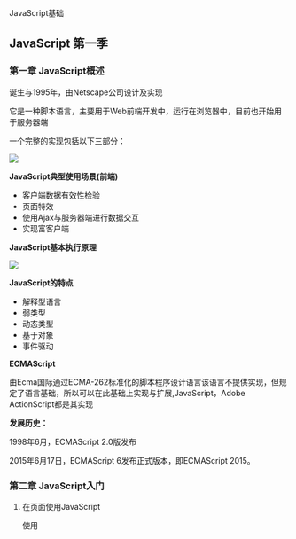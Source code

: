 JavaScript基础

## JavaScript 第一季

### 第一章 JavaScript概述

诞生与1995年，由Netscape公司设计及实现

它是一种脚本语言，主要用于Web前端开发中，运行在浏览器中，目前也开始用于服务器端

一个完整的实现包括以下三部分：

![](../../Typora/js图片/JavaScript组成部分.jpg)

**JavaScript典型使用场景(前端)**

-  客户端数据有效性检验
-  页面特效
-  使用Ajax与服务器端进行数据交互
-  实现富客户端

**JavaScript基本执行原理**

![](../../Typora/js图片/JavaScript基本执行原理.PNG)

**JavaScript的特点**

-  解释型语言
-  弱类型
-  动态类型
-  基于对象
-  事件驱动

**ECMAScript**

由Ecma国际通过ECMA-262标准化的脚本程序设计语言该语言不提供实现，但规定了语言基础，所以可以在此基础上实现与扩展,JavaScript，Adobe ActionScript都是其实现

**发展历史：**

1998年6月，ECMAScript 2.0版发布

2015年6月17日，ECMAScript 6发布正式版本，即ECMAScript 2015。

###          第二章 JavaScript入门  

1. 在页面使用JavaScript

   使用<script>标签直接将代码写在该标签内

2. 引入外部JavaScript文件(一般以js为后缀

   <script>的位置通常放<head>中为了避免呈现网页出现延迟，可以放在body内容后部

3. 变量的声明与赋值

   ```js
   定义变量
   var  count;
   
   赋值
   count = 5;
   
   var count = 10;
   var x, y, z = 10;
   ```

   “var” － 用于声明变量的关键字“count” － 变量名

   同时声明和赋值变量

   声明多个变量

4. 词法结构

   - 区分大小写

   - 注释：单行: //   多行: /*      */

   - 标识符:使用驼峰命名法，尽量有意义，不能使用关键字

   - 可选的分号：建议不省略分号

5. 浏览器中查看效果

   - 使用alert函数，将信息弹出

   - 使用console.log函数，将信息输出到浏览器的控制台

### 第三章 变量与数据类型

**变量用于保存值的一个符号**，当程序需要将值保存起来以备以后使用时，可以将值赋值给一个变量。

**变量的声明**

 使用var关键字声明变量

```JS
var name; //默认值是undefined

var num=3;
```

 省略var表示该变量是一个全局变量，不推荐

 可同时声明多个变量，变量之间使用逗号隔开

**变量的命名规则**

-  字母，下划线，美元符号，数字组成
- 不能是数字开头
- 不能是关键字

 **数据类型的概念**

-  它决定了在内存中开辟一个多大的空间给这个变量来存储数据
-  JavaScript中的变量的数据类型是由变量的值决定的
-  按照惯例：采用驼峰大小写格式，即首字母小写，其他单词的首字母大写

**数据类型的分类**

| 5种基本(简单)数据类型 | **1种引用 (复杂)数据类型** |
| --------------------- | -------------------------- |
| 字符串：String        | 对象：Object               |
| 数值:Number           |                            |
| 布尔：Boolean         |                            |
| 空：null              |                            |
| 未定义：Undefined     |                            |

**typeof操作符**

  该操作符可以判断数据的数据类型，返回一个字符串：

- undefined： 如果这个值未定义
- boolean：值是布尔值
- string：值是字符串
- number：值是数字
- object：值是对象或null
- function：值是函数

####         3.1 数据类型之数值

**Number**

1. 所有的数值都以IEEE-764 64位存储

2. 可以使用字面量赋值

3. 支持三种进制，但进行数学运算时都转换为10进制

   - 十进制：最基本的数值

   - 八进制：严格模式下无效，以0开头，后面跟0-7之间的数，超出范围则忽略前面的0，而当成10进制

   - 十六进制：以0x开头，后面跟0-9，A-F(大小写都行)之间的数

**浮点数值**

-  数字中必须包含一个小数点，且之后必须有至少一位数字
-  由于其占用的内存空间是整数的两倍，所以合适的浮点数会自动转换为整数
-  对于极大或极小的数，可以使用科学计数法

**数值范围**

-  数值的范围在Number.MAX_VALUE与Number.MIN_VALUE之间
-  超出该范围，该数值会自动转换为Infinity或-Infinity

**NaN**

-  Not a Number，非数值，是一个特殊的数值，表示本来要返回数值的操作未返回数值的情况
-  使用isNaN()判断是否不是数值

 特点：

- 任何涉及NaN的操作都会返回NaN
- NaN与任何值都不相等

```js
<!DOCTYPE html>
<html>
	<head>
		<meta charset="UTF-8">
		<title></title>
		<script type="text/javascript">
//			"use strict";
			var num1=10;
			var num2=0237;
			var num3=0x123F;
			console.log(num2);
			console.log(num3);
			
			var num4=1.5;
			var num5=2.00;
			
			console.log(Number.MAX_VALUE+","+Number.MIN_VALUE);
			
			console.log(NaN==NaN);
			console.log(typeof NaN);
		</script>
	</head>
	<body>
	</body>
</html>
```

运行结果：

```js
number-1.html:11  159
number-1.html:12  4671
number-1.html:17  1.7976931348623157e+308,5e-324
number-1.html:19  false
number-1.html:20  number
```

#### 3.2 数值转换  

 有三个函数可以将非数值转换为数值：

- Number()
-  parseInt()
-  parseFloat()

**Number()**：该函数可以用于任何数据类型

转换规则：

1. 如果是Boolean值，true和false分别转换为1和0

2. 如果是数字，则简单的传入和返回

3. 如果是null，返回0

4. 如果是undefined，返回NaN

5. 如果是字符串：

   - 只包含数字，转换为十进制数，会忽略前面的0

   - 包含有效的浮点格式，转换为对应的浮点数，忽略前面的0

   - 包含有效的16进制数，则转换为对应的十进制数

   - 字符串是空的，转换为0

   - 除此之外，转换为NaN

6. 如果是对象，调用其valueOf()方法，然后依据前面的规则转换，如果返回的是NaN，则调用对象的toString()方法，则再次依据前面的规则进行转换

**parseInt()**： 更合理的转换

-  会忽略前面的空格，直到找到第一个非空格字符，接着继续往后解析字符，直到解析完或遇到一个非数字字符
-  可以传入进制作为参数

 **parseFloat()**： 用于将字符串转换为浮点数值

- 第一个小数点是有效的，后面的小数点是无效的
- 始终忽略0
- 不能指定进制作为参数
- 如果能转换为整数，则会转换为整数

 

```js
<!DOCTYPE html>
<html>

	<head>
		<meta charset="UTF-8">
		<title></title>
		<script type="text/javascript">
			console.log(Number(123));
			console.log(typeof Number("34"));
			console.log(Number(false));
			console.log(Number(null));
			console.log(Number(undefined));
			console.log(Number("034"));
			console.log(Number("03.14"));
			console.log(Number("0x34a")); //0x即16进制
			console.log(Number(""));
			console.log(Number("abc"));
			
			console.log(parseInt("123px"));
			
			console.log(parseInt("123",9));
			
			console.log(parseFloat("12.3.12.3"));
		</script>
	</head>

	<body>
	</body>
</html>
```

 运行结果：

```js
number-2.html:8  123
number-2.html:9  number
number-2.html:10  0
number-2.html:11  0
number-2.html:12  NaN
number-2.html:13  34
number-2.html:14  3.14
number-2.html:15  842
number-2.html:16  0
number-2.html:17  NaN
number-2.html:19  123
number-2.html:21  102
number-2.html:23  12.3
```

#### 3.3 数据类型之布尔  

 **布尔类型表示真或假，具有两个值：true和false**

**Boolean**

- 可以对任何类型的变量调用Boolean函数返回一个Boolean值
- 在条件结构中会自动进行转换

转换规则：                                                                

| 数据类型  | 转换为true的值 | 转换为false的值 |
| --------- | -------------- | --------------- |
| Boolean   | true           | false           |
| String    | 任何非空字符串 | 空字符串        |
| Number    | 任何非零数字   | 0和NaN          |
| Object    | 任何对象       | Null            |
| Undefined |                | undefined       |

```js
<!DOCTYPE html>
<html>
	<head>
		<meta charset="UTF-8">
		<title></title>
		<script type="text/javascript">
			var b1=true;
			var b2="false";
			console.log(typeof b1);
			console.log(typeof b2);
			
			console.log(Boolean(true));
			console.log(Boolean("  "));
			console.log(Boolean(100));
			console.log(Boolean(0));
			console.log(Boolean(NaN));
			console.log(Boolean(null));
			console.log(Boolean(undefined));
		</script>
	</head>
	<body>
	</body>
</html>
```

运行结果：

```js
boolean.html:9  boolean
boolean.html:10  string
boolean.html:12  true
boolean.html:13  true
boolean.html:14  true
boolean.html:15  false
boolean.html:16  false
boolean.html:17  false
boolean.html:18  false
```

#### 3.4 数据类型之字符串  

字符串代表0个或多个字符组成的字符序列，它的特点是不可变。

**赋值方式**

-  可以使用双引号或单引号表示
-  使用new String()

**其他数据类型转换为字符串**

1.  调用toString()方法，数值调用该方法则可以传入一个参数表示基数(进制)

2. 使用String()函数

   - 如果值有toString()，则调用之

   - 如果值是null，则返回”null”

   - 如果值是undefined，则返回” undefined”

3. 使其与””相加

**转义字符**：是一些特殊的字符字面量，用于表示非打印字符，或具有其他用途的字符

| 字面量 | 含义 | 字面量 | 含义                      |
| ------ | ---- | ------ | ------------------------- |
| \n     | 换行 | \\\    | 斜杠                      |
| \t     | 制表 | \’     | 单引号                    |
| \b     | 空格 | \”     | 双引号                    |
| \r     | 回车 | \xnn   | 16进制代码表示字符        |
| \f     | 进纸 | \unnn  | 16进制代码表示Unicode字符 |

#### 3.5 数据类型之null与undefined

**Null**

-  该类型只有唯一的值null
-  表示空对象，使用typeof会返回object
-  null==undefined返回的是true

**Undefined**

1. Undefined类型唯一的值就是undefined

2. 在使用var声明变量但未赋初始值时该变量的值就是undefined

3. 与未声明的变量之间的比较

   - 后者会产生错误

   - 使用typeof都会得到undefined

```js
<!DOCTYPE html>
<html>
	<head>
		<meta charset="UTF-8">
		<title></title>
		<script type="text/javascript">
			console.log(typeof null);
			console.log(null == undefined);
			var num=undefined;
			console.log(num);
			
			//console.log(num1);
			console.log(typeof num1);
		</script>
	</head>
	<body>
	</body>
</html>
```

运行结果：

```js
null.html:7  object
null.html:8  true
null.html:10  undefined
null.html:13  undefined
```

### 第四章 运算符

#### 4.1 运算符-1

- 运算符用于将一个或多个变量连接成一个完整的表达式进行运算
-  JavaScript中的运算符可以应用于很多不同的数据类型，它们在运算前会自动转换成合适的数据类型，然后再进行运算

运算符分类

 

1. 按照参与运算的变量数量分类：

   - 一元运算符

   - 二元运算符

   - 三元运算符

2. 按照功能分类：

   - 赋值

   - 数学

   - 比较

   - 逻辑

   - 条件

   - 逗号

   - 位运算（使用少不介绍）

**一元运算符**：只能操作一个数的运算符称为一元运算符

-  +与-
-  ++与--
-  typeof，delete，void

**+ 与 -**

1. **+**
- 放在数值前，表示正数
  
- 放在非数值前，会像Number()一样对参与运算的数进行转换
  
2. **-**
- 放在数值前，表示负数
  
- 放在非数值前，规则与+一样，只是结果是负数

**赋值运算符**

- 语法：变量=表达式或值
- 将右边的值赋值给左边

**数学运算符**

- +(加)：进行数字相加或字符串拼接
- -(减)：进行数字相减 
- *(乘)：进行数字相乘 
- /(除)：进行数字相除
- %(求余)：进行数字求余

**复合赋值运算符**

 将赋值运算符与其他运算符结合使用，以简化赋值操作

**语法**：在=前添加其他运算符

```js
示例：

  var num = 100;

  num += 200;
```

**++与--**

- 对值进行自增1或自减1
- 在操作数之后，先参与其他运算再增加或减少1
- 在操作数之前，先增加或减少1再进行运算

```js
<!DOCTYPE html>
<html>
	<head>
		<meta charset="UTF-8">
		<title></title>
		<script type="text/javascript">
			var num=10;
			var num1=+num;
			num1=-num;
			console.log(num1)
			console.log(12+23);
			console.log("12"+23);
			console.log(true+12);
			console.log("a"+true+12);
			
			console.log(12/5);
			console.log(12%5);//2
			console.log(-12%5);//-2
			console.log(12%-5);//2
			console.log(-12%-5);//-2
			
			console.log("12"-"10");
			console.log("12"/"10");
			console.log("abc"/"de");
			
			var num2=10;
			num2+=20;
			console.log(num2);
			
			var num3=10;
			num3++;
			console.log(num3);
			num3--;
			console.log(num3);
			++num3;
			console.log(num3);
			--num3;
			console.log(num3);
			
			console.log(num3++);//10
			console.log(num3);//11
			console.log(num3--);//11
			console.log(num3);//10
		</script>
	</head>
	<body>
	</body>
</html>
```

运行结果：

```js
operator-1.html:10  -10
operator-1.html:11  35
operator-1.html:12  1223
operator-1.html:13  13
operator-1.html:14  atrue12
operator-1.html:16  2.4
operator-1.html:17  2
operator-1.html:18  -2
operator-1.html:19  2
operator-1.html:20  -2
operator-1.html:22  2
operator-1.html:23  1.2
operator-1.html:24  NaN
operator-1.html:28  30
operator-1.html:32  11
operator-1.html:34  10
operator-1.html:36  11
operator-1.html:38  10
operator-1.html:40  10
operator-1.html:41  11
operator-1.html:42  11
operator-1.html:43  10
```

#### 4.2 运算符-2  

**比较运算符**

 比较运算符的结果是布尔类型

- \>：大于

- <：小于
- =：大于或等于
- <=：小于或等于
- ==：等于，只要值相等或转换之后的值相等，结果就是true
- !=：不等于
- ===：全等于，需要数据类型一致且值相等，结果才是true
- !==：不全等于

 **逻辑运算符**

1. &&(与)

   - 只要&&前面是false，结果都是&&前面的值

   - 只要&&前面是true，结果都是&&后面的值

2. ||(或)

   - 只要“||”前面为false，结果都返回“||”后面的值。

   - 只要“||”前面为true，结果都返回“||”前面的值。

3. !(非)

   - 一元运算符，结果是参与运算的值取反

**注意：&&和||有短路的特点**

```js
<!DOCTYPE html>
<html>

	<head>
		<meta charset="UTF-8">
		<title></title>
		<script type="text/javascript">
			console.log(4 > 3);
			console.log(400 > "abc"); //当数字和字符串比较时，字符串即变成NAN
			console.log(true == 1);
			console.log(true === true);
			console.log(null == undefined);
			console.log(null === undefined);
			console.log(null == null);
			console.log(undefined === undefined);
			console.log(NaN === NaN);
			console.log(true && true);
			console.log(true && false);
			console.log(false && false);
			console.log(false && true);
			
			console.log(true&&"abc");
			console.log(undefined&&"abc");
			
			console.log(false||"abc");
			console.log(undefined||"abc");
			console.log("abc"||"");
			
			console.log(!"abc");
			
			var num=10;
			console.log(num>10&&num++<15);
			console.log(num);//10
			console.log(num<20 || num-->10);
			console.log(num);
		</script>
	</head>

	<body>
	</body>

</html>
```

运行结果：

```js
operator-2.html:8  true
operator-2.html:9  false
operator-2.html:10  true
operator-2.html:11  true
operator-2.html:12  true
operator-2.html:13  false
operator-2.html:14  true
operator-2.html:15  true
operator-2.html:16  false
operator-2.html:17  true
operator-2.html:18  false
operator-2.html:19  false
operator-2.html:20  false
operator-2.html:22  abc
operator-2.html:23  undefined
operator-2.html:25  abc
operator-2.html:26  abc
operator-2.html:27  abc
operator-2.html:29  false
operator-2.html:32  false
operator-2.html:33  10
operator-2.html:34  true
operator-2.html:35  10
```

#### 4.3 运算符-3

**条件(三元)运算符**

语法：

- 表达式1?表达式2 :表达式3

规则：

- 当表达式1的值为true时，结果是表达式2的值

- 当表达式1的值为false时，结果是表达式3的值

**逗号运算符**

-  允许在一条语句中执行多个操作
-  用于赋值，则返回表达式中的最后一个值

**运算符的优先级**

- JavaScript中的运算符优先级是一套规则
- 该规则在计算表达式时控制运算符执行的顺序
- 具有较高优先级的运算符先于较低优先级的运算符执行
- 具有相同优先级的运算符按从左至右的顺序求值
- 小括号可用来改变运算符优先级所决定的求值顺序

**常见运算符的优先级顺序(高到低)**

- ++， --，!
- ，/， %
- +，-
- < ，<=， >， >=
- == != === !==
- &&
- ||
- ?:
- =
- 复合赋值
- 逗号

### 第五章 条件语句

#### 5.1 条件-1

**if条件结构**

```js
//基本的if条件结构
if ( 条件) {
//语句

}

//if-else结构

if ( 条件 ) {
//语句1 }else {
//语句2
 
}

//多重if结构

if ( 条件 ) {
//语句

}
else if ( 条件
//语句

}
else {
//语句

}
```

```js
<!DOCTYPE html>
<html>

	<head>
		<meta charset="UTF-8">
		<title></title>
		<script type="text/javascript">
			var num = 11;
			if (num % 2 == 0) {
				console.log("偶数");
			} else {
				console.log("奇数");
			}
			var score = -19;
			if (score >= 90 && score <= 100) {
				console.log("优");
			} else if (score >= 80 && score < 90) {
				console.log("良");
			} else if (score >= 60 && score < 80) {
				console.log("中");
			} else if (score >= 0 && score < 60) {
				console.log("差");
			} else {
				console.log("分数不合法");
			}
		</script>
	</head>

	<body>
	</body>

</html>
```

运行结果：

```js
if.html:12  奇数
if.html:24  分数不合法
```

#### 5.2 条件-2  

**switch结构**

```js
switch (表达式) {     //计算表达式的值
 
    case  值1:
          语句;      //如果等于值1
        break;

    case 值 2:       //如果等于值2
         语句;
        break;

   default:          //如果没有找到匹配的值
        语句;
        
}

```

**switch结构的特点**

- switch语句中可使用任意数据类型
-  每个case的值可以是常量，也可以是变量，甚至表达式
-  进行比较时，进行全等比较
-  break可以省略

```js
<!DOCTYPE html>
<html>

	<head>
		<meta charset="UTF-8">
		<title></title>
		<script type="text/javascript">
			var num = 4;
			switch (num) {
				default:
					console.log("d");
				case 1:
					console.log("a");
					break;
				case 2:
					console.log("b");
					//break;
				case 3:
					console.log("c");
					//break;
				
			}
		</script>
	</head>

	<body>
	</body>

</html>
```

运行结果：

```js
switch.html:11  d
switch.html:13  a
```

### 第六章 循环     

#### 6.1 循环-1  

循环结构：循环是重复的执行相同的代码

 JavaScript中的循环实现方式

-  while
-  do-while
-  for
-  for..in

 **while循环**  

```js
while ( 循环条件 ) {  //符合条件，循环继续执行；否则，循环退出

循环操作              //循环中被重复执行的操作

}

```

**do-while循环**  

```js
do {                    //先执行一遍循环操作

循环操作
 
} while ( 循环条件 );    //符合条件，循环继续执行；否则，循环退出
```

​    **特点：先执行，再判断**

while循环和do-while循环的区别 

1. 语法不同：while先判断再执行，do-while先执行再判断。

2. 初始情况不满足循环条件时

   - while循环一次都不会执行

   - do-while循环不管任何情况都至少执行一次

```js
<!DOCTYPE html>
<html>
	<head>
		<meta charset="UTF-8">
		<title></title>
		<script type="text/javascript">
			var i=1;
			while(i<10){
				console.log(i*2);
				i++;
			}
		</script>
	</head>
	<body>
	</body>
</html>
```

运行结果：

```js
while.html:9  2
while.html:9  4
while.html:9  6
while.html:9  8
while.html:9  10
while.html:9  12
while.html:9  14
while.html:9  16
while.html:9  18
```

```js
<!DOCTYPE html>
<html>
	<head>
		<meta charset="UTF-8">
		<title></title>
		<script type="text/javascript">
			var i=1;
			do{
				console.log(i*2);
				i++;
			}while(i<10);
		</script>
	</head>
	<body>
	</body>
</html>

```

运行结果：同上。

#### 6.2 循环-2  

**for循环的语法和执行顺序**

```js
for (   var i = 0 ;	i  < 100 ;	i++ ) {

console.log(“跟老谭学JavaScript-”+i);

}
```

特殊情况：**for语句中的三个语句都是可选的** 

```js
<!DOCTYPE html>
<html>
	<head>
		<meta charset="UTF-8">
		<title></title>
		<script type="text/javascript">
			//计算1-100之间的整数之和
			var result=0;
			for(var i=1;i<=100;i++){
				result+=i;
			}
			console.log(result);
			/*for(var i=0;i<100;){
				
			}*/
		</script>
	</head>
	<body>
	</body>
</html>

```

运行结果：

```js
for.html:12  5050
```

#### 6.3 循环-3  

**break**：改变程序控制流

用于do-while、while、for中时，可跳出循环而执行循环后面的语句

```js
while(…) {
……
break;         //跳出整个循环
……
}

```

**break通常在循环中与条件语句一起使用**

**continue**：只能用在循环里

作用：跳过循环体中剩余的语句而执行下一次循环

```js
while(…) {

……

continue;      //继续下一次循环

……

}
```

 **continue通常与条件语句一起使用，加速循环**

break对比continue

1. 使用场合

   - break可用于switch结构和循环结构中

   - continue只能用于循环结构中

2. 作用（循环结构中）

   - break语句终止某个循环，程序跳转到循环块外的下一条语句。

   - continue跳出本次循环，进入下一次循环

**循环结构总结：需要多次重复执行一个或多个任务的问题考虑使用循环来解决。**

**相同点：**

- 无论哪一种循环结构，都有4个必不可少的部分：初始部分、循环条件、循环体、迭代部分。

**不同点：**

1. 语法

2. 执行顺序

   - while 循环：先判断，再执行

   - do-while循环：先执行，再判断

   - for循环：先判断，再执行

3. 适用情况

   - 循环次数确定的情况，通常选用for循环

   - 循环次数不确定的情况，通常选用while和do-while循环

```js
<!DOCTYPE html>
<html>

	<head>
		<meta charset="UTF-8">
		<title></title>
		<script type="text/javascript">
			var result = 0;
			for (var i = 1;; i++) {
				result += i;
				if (result >= 2000) {
					console.log(i);
					break;
				}
			}
		</script>
	</head>

	<body>
	</body>

</html>
```

运行结果：

```js
break.html:12  63
```

```js
<!DOCTYPE html>
<html>
	<head>
		<meta charset="UTF-8">
		<title></title>
		<script type="text/javascript">
			for(var i=1;i<=100;i++){
				if(i%3!=0){
					continue;
				}
				console.log(i);
			}
		</script>
	</head>
	<body>
	</body>
</html>

```

运行结果：

```js
continue.html:11  3
continue.html:11  6
continue.html:11  9
continue.html:11  12
continue.html:11  15
continue.html:11  18
continue.html:11  21
continue.html:11  24
continue.html:11  27
continue.html:11  30
continue.html:11  33
continue.html:11  36
continue.html:11  39
continue.html:11  42
continue.html:11  45
continue.html:11  48
continue.html:11  51
continue.html:11  54
continue.html:11  57
continue.html:11  60
continue.html:11  63
continue.html:11  66
continue.html:11  69
continue.html:11  72
continue.html:11  75
continue.html:11  78
continue.html:11  81
continue.html:11  84
continue.html:11  87
continue.html:11  90
continue.html:11  93
continue.html:11  96
continue.html:11  99
```

### 第七章 数组  

-  数组是值的有序集合
-  每一个值称为元素，每个元素在数组中都有一个位置，该位置称为索引
- 数组是对象的一种特殊形式

**数组的特点**

-  无类型：数组元素可以是任意类型
-  动态：长度可以根据需要增加或减少

**创建数组**  

```js
var a=[];

var a=[10,”hello”,true];

var a=[10,,20,];

var a=new Array();

var a=new Array(10);

var a=new Array(1,2,3,”hello”);
```

**元素的赋值与读取**

使用[ ]访问数组中的一个元素:

```js
a[0]=10;

var num=a[0];
```

**索引**

-  从0开始，是一个0-2*32-2的正整数
-  在使用时，会自动转换为对应的字符串

**length属性**

-  表示数组的长度
-  可以使用程序修改其值
-  可以根据数组中元素的数量自动增加

**数组遍历**

```js
for(var i=0;i<a.length;i++){ 

console.log(a[i]);

}

for(var i in a){

console.log(a[i]);

}
```

```js
<!DOCTYPE html>
<html>
	<head>
		<meta charset="UTF-8">
		<title></title>
		<script type="text/javascript">
			var num=[1,2,3,4,5,"one",true];
			num["0"]=10;
			console.log(num["5"]);
			num[10]=10;
			console.log(num.length);
			num.length=2;
			console.log(num[19]);
			
			var num2=[1,2,3,4,5];
			num2[10]=11;
			for (var i=0;i<num2.length;i++) {
				console.log(num2[i]);
			}
			
			for(var i in num2){
				console.log(num2[i]);
			}
		</script>
	</head>
	<body>
	</body>
</html>
```

运行结果：

```
<!DOCTYPE html>
<html>
	<head>
		<meta charset="UTF-8">
		<title></title>
		<script type="text/javascript">
			var num=[1,2,3,4,5,"one",true];
			num["0"]=10;
			console.log(num["5"]);
			num[10]=10;
			console.log(num.length);
			num.length=2;
			console.log(num[19]);
			
			var num2=[1,2,3,4,5];
			num2[10]=11;
			for (var i=0;i<num2.length;i++) {
				console.log(num2[i]);
			}
			
			for(var i in num2){
				console.log(num2[i]);
			}
		</script>
	</head>
	<body>
	</body>
</html>
```

运行结果：

```js
array.html:9  one
array.html:11  11
array.html:13  undefined
array.html:18  1
array.html:18  2
array.html:18  3
array.html:18  4
array.html:18  5
5array.html:18  undefined
array.html:18  11
array.html:22  1
array.html:22  2
array.html:22  3
array.html:22  4
array.html:22  5
array.html:22  11
```

### 第八章 函数  

函数允许将一些可以重复执行的代码组合在一起，以后可以任意重复使用

 在JavaScript中，函数是对象，有自己的属性和方法

**函数声明**

```js
function //关键字
  add(num1,num2){  //函数名 参数列表

    var r=num1+num2;
      return r;    //返回值
    
}

```

**函数的调用**

```js
var result=add(1,2);  //返回结果 实际参数
```

传入的实际参数数量可以与形式参数数量不等

```js
<!DOCTYPE html>
<html>
	<head>
		<meta charset="UTF-8">
		<title></title>
		<script type="text/javascript">
			function add(){
				console.log("跟老谭学JavaScript!");
			}
			
			function add2(num){
				console.log(num+2);
			}
			
			function add3(num1,num2){
				console.log(num2);
				if(num2==undefined){
					num2=0;
				}
				var r=num1+num2;
				return r;
			}
			
			add();
			add2(1);
			var r=add3(2,4);
			console.log(r);
			console.log(add3(1,3));
			console.log(add3(1,2,3));
			console.log(add3(1));
		</script>
	</head>
	<body>
	</body>
</html>
```

运行结果：

```js
function.html:8  跟老谭学JavaScript!
function.html:12  3
function.html:16  4
function.html:27  6
function.html:16  3
function.html:28  4
function.html:16  2
function.html:29  3
function.html:16  undefined
function.html:30  1
```



## JavaScript 第二季

### 第一章 JavaScript 对象定义

#### 1.1 对象的概念

在 JavaScript 中，对象是王。如果您理解了对象，就理解了 JavaScript。

在 JavaScript 中，几乎“所有事物”都是对象。

- 布尔是对象（如果用 *new* 关键词定义）

- 数字是对象（如果用 *new* 关键词定义）
- 字符串是对象（如果用 *new* 关键词定义）
- 日期永远都是对象
- 算术永远都是对象
- 正则表达式永远都是对象
- 数组永远都是对象
- 函数永远都是对象
- 对象永远都是对象

所有 JavaScript 值，除了原始值，都是对象。

#### 1.2 JavaScript 原始值

*原始值*指的是没有属性或方法的值。

*原始数据类型*指的是拥有原始值的数据。

JavaScript 定义了 5 种原始数据类型：

- string
- number
- boolean
- null
- undefined

原始值是一成不变的（它们是硬编码的，因此不能改变）。

假设 x = 3.14，您能够改变 x 的值。但是您无法改变 3.14 的值。

| 值        | 类型      | 注释                       |
| :-------- | :-------- | :------------------------- |
| "Hello"   | strin     | "Hello" 始终是 "Hello"     |
| 3.14      | number    | 3.14 始终是 3.14           |
| true      | boolean   | true 始终是 true           |
| false     | boolean   | false 始终是 false         |
| null      | null      | (object) null 始终是 null  |
| undefined | undefined | undefined 始终是 undefined |

#### 1.3 对象是包含变量的变量

JavaScript 变量能够包含单个的值：

```javascript
var person = "Bill Gates";
```

对象也是变量。但是对象能够包含很多值。

值按照*名称 : 值*对的形式编写（名称和值以冒号分隔）。

```js
var person = {firstName:"Bill", lastName:"Gates", age:62, eyeColor:"blue"};
```

 JavaScript 对象是*命名值*的集合。 

#### 1.4 对象属性

JavaScript 对象中的命名值，被称为*属性*。

| 属性      | 值    |
| :-------- | :---- |
| firstName | Bill  |
| lastName  | Gates |
| age       | 62    |
| eyeColor  | blue  |

以名称值对书写的对象类似于：

- PHP 中的关联数组
- Python 中的字典
- C 中的哈希表
- Java 中的哈希映射
- Ruby 和 Perl 中的散列

#### 1.5 对象方法

方法是可以在对象上执行的*动作*。

对象属性可以是原始值、其他对象以及函数。

*对象方法*是包含*函数定义*的对象属性。

| 属性      | 值                                                        |
| :-------- | :-------------------------------------------------------- |
| firstName | Bill                                                      |
| lastName  | Gates                                                     |
| age       | 62                                                        |
| eyeColor  | blue                                                      |
| fullName  | function() {return this.firstName + " " + this.lastName;} |

JavaScript 对象是被称为属性和方法的命名值的容器。

#### 1.6 创建 JavaScript 对象

通过 JavaScript，您能够定义和创建自己的对象。

有不同的方法来创建对象：

- 定义和创建单个对象，使用对象文字。
- 定义和创建单个对象，通过关键词 new。
- 定义对象构造器，然后创建构造类型的对象。

在 ECMAScript 5 中，也可以通过函数 Object.create() 来创建对象。

#### 1.7 使用对象字面量

这是创建对象最简答的方法。

使用对象文字，您可以在一条语句中定义和创建对象。

对象文字指的是花括号 {} 中的名称:值对（比如 age:62）。

下面的例子创建带有四个属性的新的 JavaScript 对象：

```
var person = {firstName:"Bill", lastName:"Gates", age:62, eyeColor:"blue"};
```

空格和折行不重要。对象定义可横跨多行：

```
var person = {
    firstName:"Bill",
    lastName:"Gates",
    age:62,
    eyeColor:"blue"
};
```

#### 1.8 使用 JavaScript 关键词 new

```javascript
var person = new Object();
person.firstName = "Bill";
person.lastName = "Gates";
person.age = 50;
person.eyeColor = "blue"; 
```

上面的两个例子结果是一样的。无需使用 new Object()。

出于简易性、可读性和执行速度的考虑，请使用第一种创建方法（对象文字方法）。

#### 1.9 JavaScript 对象是易变的

对象是易变的：它们通过引用来寻址，而非值。

如果 person 是一个对象，下面的语句不会创建 person 的副本：

```
var x = person;  // 这不会创建 person 的副本。
```

对象 x *并非* person 的副本。它*就是* person。x 和 person 是同一个对象。

对 x 的任何改变都将改变 person，因为 x 和 person 是相同的对象。

```
var person = {firstName:"Bill", lastName:"Gates", age:62, eyeColor:"blue"}
 
var x = person;
x.age = 10;           // 这将同时改变 both x.age 和 person.age
```

**注释：**JavaScript 变量不是易变的。只有 JavaScript 对象如此。

### 第二章 JavaScript 对象属性

**属性是任何 JavaScript 对象最重要的部分。**

#### 2.1 JavaScript 属性

属性指的是与 JavaScript 对象相关的值。

JavaScript 对象是无序属性的集合。

属性通常可以被修改、添加和删除，但是某些属性是只读的。

#### 2.2 访问 JavaScript 属性

访问对象属性的语法是：

```javascript
objectName.property           // person.age

objectName["property"]       // person["age"]

objectName[expression]       // x = "age"; person[x]
```

表达式必须计算为属性名。

```javascript
person.firstname + " is " + person.age + " years old.";

person["firstname"] + " is " + person["age"] + " years old.";
```

#### 2.3 JavaScript for...in 循环

JavaScript for...in 语句遍历对象的属性。

#### 2.4 语法

```javascript
for (variable in object) {
    要执行的代码
}
```

for...in 循环中的代码块会为每个属性执行一次。

循环对象的属性：

```javascript
var person = {fname:"Bill", lname:"Gates", age:62}; 

for (x in person) {
    txt += person[x];
}
```

#### 2.5 添加新属性

您可以通过简单的赋值，向已存在的对象添加新属性。

假设 person 对象已存在 - 那么您可以为其添加新属性：

```
person.nationality = "English";
```

您不能使用预留词作为属性名（或方法名）。请使用 JavaScript 命名规则。

#### 2.6 删除属性

delete 关键词从对象中删除属性：

```javascript
var person = {firstName:"Bill", lastName:"Gates", age:62, eyeColor:"blue"};
delete person.age;   // 或 delete person["age"];
```

delete 关键词会同时删除属性的值和属性本身。

删除完成后，属性在被添加回来之前是无法使用的。

delete 操作符被设计用于对象属性。它对变量或函数没有影响。

delete 操作符不应被用于预定义的 JavaScript 对象属性。这样做会使应用程序崩溃。

#### 2.7 属性值

所有属性都有名称。此外它们还有值。

值是属性的特性之一。

其他特性包括：可列举、可配置、可写。

这些特性定义了属性被访问的方式（是可读的还是可写的？）

在 JavaScript 中，所有属性都是可读的，但是只有值是可修改的（只有当属性为可写时）。

（ECMAScript 5 拥有获取和设置所有属性特性的方法）

#### 2.8 原型属性

JavaScript 对象继承了它们的原型的属性。

`delete` 关键词不会删除被继承的属性，但是如果您删除了某个原型属性，则将影响到所有从原型继承的对象。

### 第三章 JavaScript 对象方法

```javascript
var person = {
  firstName: "Bill",
  lastName : "Gates",
  id       : 648,
  fullName : function() {
    return this.firstName + " " + this.lastName;
  }
};
```

#### 3.1 JavaScript 方法

JavaScript 方法是能够在对象上执行的动作。

JavaScript *方法*是包含*函数定义*的属性。

| 属性      | 值                                                        |
| :-------- | :-------------------------------------------------------- |
| firstName | Bill                                                      |
| lastName  | Gates                                                     |
| age       | 62                                                        |
| eyeColor  | blue                                                      |
| fullName  | function() {return this.firstName + " " + this.lastName;} |

方法是存储为对象属性的函数。

#### 3.2 this 关键词

在 JavaScript 中，被称为 this 的事物，指的是拥有该 JavaScript 代码的对象。

this 的值，在函数中使用时，是“拥有”该函数的对象。

请注意 this 并非变量。它是关键词。您无法改变 this 的值。

#### 3.3 访问对象方法

```javascript
请使用如下语法创建对象方法：
methodName : function() { 代码行 }

请使用如下语法创建对象方法：
objectName.methodName()
```

您通常会把 fullName() 描述为 person 对象的方法，把 fullName 描述为属性。

fullName 属性在被通过 () 调用后会以函数形式执行。

```javascript
此例访问 person 对象的 fullName() 方法：
name = person.fullName();

如果您访问 fullName 属性时没有使用 ()，则将返回函数定义：
name = person.fullName;
```

#### 3.4 使用内建方法

此例使用 String 对象的 toUpperCase() 方法，把文本转换为大写：

```javascript
var message = "Hello world!";
var x = message.toUpperCase();
```

x 的值，在以上代码执行后将是：

```javascript
HELLO WORLD!
```

#### 3.5 添加新的方法

向对象添加方法是在构造器函数内部完成的：

```javascript
function person(firstName, lastName, age, eyeColor) {
    this.firstName = firstName;  
    this.lastName = lastName;
    this.age = age;
    this.eyeColor = eyeColor;
    this.changeName = function (name) {
        this.lastName = name;
    };
}
```

changeName() 函数 name 的值赋给了 person 的 lastName 属性。

现在您可以尝试：

```js
myMother.changeName("Jobs");
```

通过用 myMother “替代” this，JavaScript 清楚您指的是哪个 person。

### 第四章 JavaScript 对象访问器

#### 4.1 JavaScript 访问器（Getter 和 Setter）

ECMAScript 5 (2009) 引入了 Getter 和 Setter。

Getter 和 Setter 允许您定义对象访问器（被计算的属性）。

**JavaScript Getter（get 关键词）**

本例使用 lang 属性来获取 language 属性的值。

```js
// 创建对象：
var person = {
  firstName: "Bill",
  lastName : "Gates",
  language : "en",
  get lang() {
    return this.language;
  }
};

// 使用 getter 来显示来自对象的数据：
document.getElementById("demo").innerHTML = person.lang;
```

**JavaScript Setter（set 关键词）**

本例使用 lang 属性来设置 language 属性的值。

```js
var person = {
  firstName: "Bill",
  lastName : "Gates",
  language : "",
  set lang(lang) {
    this.language = lang;
  }
};

// 使用 setter 来设置对象属性：
person.lang = "en";

// 显示来自对象的数据：
document.getElementById("demo").innerHTML = person.language;
```

**JavaScript 函数还是 Getter？**

下面两个例子的区别在哪里？

```
//例子一
var person = {
  firstName: "Bill",
  lastName : "Gates",
  fullName : function() {
    return this.firstName + " " + this.lastName;
  }
};

// 使用方法来显示来自对象的数据：
document.getElementById("demo").innerHTML = person.fullName();
```

```
//例子二
var person = {
  firstName: "Bill",
  lastName : "Gates",
  get fullName() {
    return this.firstName + " " + this.lastName;
  }
};

// 使用 getter 来显示来自对象的数据：
document.getElementById("demo").innerHTML = person.fullName;
```

例子 1 以函数形式访问 fullName：person.fullName()。

例子 2 以属性形式访问 fullName：person.fullName。

第二个例子提供了更简洁的语法。

#### 4.2 数据质量

使用 getter 和 setter 时，JavaScript 可以确保更好的数据质量。

在本例中，使用 lang 属性以大写形式返回 language 属性的值：

```js
// Create an object:
var person = {
  firstName: "Bill",
  lastName : "Gates",
  language : "en",
  get lang() {
    return this.language.toUpperCase();
  }
};

// 使用 getter 来显示来自对象的数据：
document.getElementById("demo").innerHTML = person.lang;
```

在本例中，使用 lang 属性将大写值存储在 language 属性中：

```
var person = {
  firstName: "Bill",
  lastName : "Gates",
  language : "",
  set lang(lang) {
    this.language = lang.toUpperCase();
  }
};

// 使用 getter 来设置对象属性：
person.lang = "en";

// 显示来自对象的数据：
document.getElementById("demo").innerHTML = person.language;
```

**为什么使用 Getter 和 Setter？**

- 它提供了更简洁的语法
- 它允许属性和方法的语法相同
- 它可以确保更好的数据质量
- 有利于后台工作

#### 4.3 一个计数器实例

```js
var obj = {
  counter : 0,
  get reset() {
    this.counter = 0;
  },
  get increment() {
    this.counter++;
  },
  get decrement() {
    this.counter--;
  },
  set add(value) {
    this.counter += value;
  },
  set subtract(value) {
    this.counter -= value;
  }
};

// 操作计数器：
obj.reset;
obj.add = 5;
obj.subtract = 1;
obj.increment;
obj.decrement;
Object.defineProperty()
```

Object.defineProperty() 方法也可用于添加 Getter 和 Setter：

```js
// 定义对象
var obj = {counter : 0};

// 定义 setters
Object.defineProperty(obj, "reset", {
  get : function () {this.counter = 0;}
});
Object.defineProperty(obj, "increment", {
  get : function () {this.counter++;}
});
Object.defineProperty(obj, "decrement", {
  get : function () {this.counter--;}
});
Object.defineProperty(obj, "add", {
  set : function (value) {this.counter += value;}
});
Object.defineProperty(obj, "subtract", {
  set : function (value) {this.counter -= value;}
});

// 操作计数器：
obj.reset;
obj.add = 5;
obj.subtract = 1;
obj.increment;
obj.decrement;
```

### 第五章 数组与数据类型

#### 5.1 数组进阶

- 数组是一个特殊的对象
- 其索引是对象的属性，是字符串，其元素是对象属性的值
- 使用从0开始的数字索引，在使用时会将数字转换为字符串

使用属性赋值与取值

```js
var cities=[];
cities.bj="北京";
cities["cd"]="成都";
```

设置属性值为数组，形成对维数组

```
cities.北京=["海淀","朝阳"];
cities["成都"]=["青羊","武侯"];
```

```js
<!DOCTYPE html>
<html>
	<head>
		<meta charset="UTF-8">
		<title></title>
		<script type="text/javascript">
			var nums=[10,20,30];
			for(var p in nums){
				console.log(typeof p);
				console.log(p+":"+nums[p]);
			}
			console.log(nums[1]);
			console.log(nums["1"]);
			//console.log(nums."1");
			
			var cities=[];
			//cities.bj="北京";
			//cities["cd"]="成都";
			
			//console.log(cities["bj"]);
			//console.log(cities.cd);
			cities.北京=["海淀","朝阳"];
			cities["成都"]=["青羊","武侯"];
			
			for(var p in cities){
				for(var area in cities[p]){
					console.log(cities[p][area]);
				}
			}
		</script>
	</head>
	<body>
	</body>
</html>
```

运行结果：

```js
array.html:9  string
array.html:10  0:10
array.html:9  string
array.html:10  1:20
array.html:9  string
array.html:10  2:30
array.html:12  20
array.html:13  20
array.html:27  海淀
array.html:27  朝阳
array.html:27  青羊
array.html:27  武侯
```

####  5.2 深入理解数据类型  

**区别**

1. 存储：
   -  基本数据类型存储的是数据
   -  引用数据类型存储的是内存中的某个位置的引用（地址）

2. 属性和方法：
   -  基本数据类型没有属性和方法
   -  引用数据类型可以拥有属性和方法

3. 变量的复制：
   -  基本数据类型直接复制值
   -  引用数据类型复制的是引用

**函数的传参方式**

-  基本数据类型按值传递
-  引用数据类型按址传递

**包装类型与自动类型转换**

 在使用基本数据类型调用属性或方法时，会自动将基本数据类型转换为对应的引用类型，该引用类型称为包装类型

```js
<!DOCTYPE html>
<html>
	<head>
		<meta charset="UTF-8">
		<title></title>
		<script type="text/javascript">
			var num1=10;
			var num2=num1;
			num1++;
			console.log(num2);
			
			var user={
				age:20
			}
			var user2=user;
			user.age=30;
			console.log(user2.age);
			
			function test1(num){
				num++;
			}
			var a=10;
			test1(a);
			console.log(a);
			
			function test2(u){
				u.age++;
			}
			test2(user);
			console.log(user.age);
			
			var name="laotan";
			console.log("老谭".length); //String
		</script>
	</head>
	<body>
	</body>
</html>
```

运行结果：

```js
datatype.html:10  10
datatype.html:17  30
datatype.html:24  10
datatype.html:30  31
datatype.html:33  2
```

### 第六章 函数  

#### 6.1 函数表达式

声明一个函数并将其赋值给一个变量

```js
var f1 = function(){
}

var f2 = function(num1,num2){
	return num1+num2;
}

var f3 = function sum(num1,num2){
	return num1+num2;
}
```

**函数表达式与函数声明的区别**  

函数声明的重要特征是函数声明提升(hosting),即在函数执行之前会先读取函数声明

```js
<!DOCTYPE html>
<html>
	<head>
		<meta charset="UTF-8">
		<title></title>
		<script type="text/javascript">
		
			console.log(f1(2,4));
			function f1(num1,num2){
				console.log("f1");
				return num1+num2;
			}
			
			var f2=function(){
				console.log("f2");
			}
			f2();
			
			var num=11;
			if(num%2==0){
				var test1=function(){
					console.log("偶数");
				}
			}else{
				var test1=function(){
					console.log("奇数");
				}
			}
			test1();
		</script>
	</head>
	<body>
	</body>
</html>

```

运行结果：

```js
function.html:10  f1
function.html:8  6
function.html:15  f2
function.html:26  奇数
```

#### 6.2 函数参数 

**arguments** ： 在函数体中，属性arguments会自动声明，表示函数的实际参数，它是一个类数组对象

 它具有以下属性：

-  length：只读，表示实参的个数
-  callee：标准属性，指代当前正在执行的函数

**arguments的使用**

- 可以判断arguments的长度决定函数的执行逻辑
-  实现递归

```
<!DOCTYPE html>
<html>
	<head>
		<meta charset="UTF-8">
		<title></title>
		<script type="text/javascript">
			//"use strict"
			function add(num1,num2){
				if(arguments.length==1){
					console.log("一个参数");
				}else{
					console.log("不是一个参数");
				}
				//console.log(arguments.length);
				//console.log(arguments.callee);
			}
			add(1);
			
			function f(num){
				if(num==1){
					return 1;
				}else{
					return num*arguments.callee(num-1);
				}
			}
			console.log(f(4));
			var f1=f;
			f=null;
			console.log(f1(4));
		</script>
	</head>
	<body>
	</body>
</html>
```

运行结果：

```js
arguments.html:10  一个参数
arguments.html:26  24
arguments.html:29  24
```

#### 6.3 函数使用方式-1

**函数作为数据使用**

1.  与一般数据的不同在于：

   - 函数包含代码

   -  函数可以执行

2. 函数可以：
   - 赋值给变量
   -  作为函数的参数(callback)
   -  作为函数的返回值

```js
<!DOCTYPE html>
<html>
	<head>
		<meta charset="UTF-8">
		<title></title>
		<script type="text/javascript">
			function f1(){
				console.log("函数");
			}
			f1();
			var f2=function(){
				console.log("函数2");
			}
			f2();
			
			var f3=f1;
			console.log(f3);
			f3();
			
			function f4(f,num1,num2){
				f(num1,num2);
			}
			function add(num1,num2){
				console.log(num1+num2);
			}
			f4(add,2,3);
			
			function f5(){
				function f6(){
					console.log("函数6");
				}
				return f6;
			}
			f5()();
		</script>
	</head>
	<body>
	</body>
</html>
```

运行结果：

```js
usefunction-1.html:8  函数
usefunction-1.html:12  函数2
usefunction-1.html:17  ƒ f1(){
				 console.log("函数");
			 }
usefunction-1.html:8  函数
usefunction-1.html:24  5
usefunction-1.html:30  函数6
```

#### 6.4 函数使用方式-2

**匿名函数**：没有名称的函数

用法：

- 匿名回调函数：将匿名函数作为其他函数的参数
- 立即执行函数表达式：定义匿名函数并立即执行

**匿名回调函数**

- 无需为函数命名，导致更少的全局变量 
- 将一个函数的功能委托给另一个函数
- 有助于性能提升

**立即执行函数表达式**

 IIFE：Immediately Invoked Function Expression，它无需使用全局变量就可以完成功能

 适合执行单次功能或初始化工作

 缺点：不能重复执行该函数

```js
<!DOCTYPE html>
<html>
	<head>
		<meta charset="UTF-8">
		<title></title>
		<script type="text/javascript">
			function test1(f1,f2){
				return f1()+f2();
			}
			
			function f1(){
				return 1;
			}
			
			function f2(){
				return 2;
			}
			
			console.log(test1(function(){    //匿名回调函数
				return 1;
			},function(){
				return 2;
			}));
			
			(function(num){                  //立即执行函数表达式
				//var num=10;
				console.log("iife"+num);
			})(20);
			
		</script>
	</head>
	<body>
	</body>
</html>
```

运行结果：

```js
usefunction-2.html:19  3
usefunction-2.html:27  iife20
```

#### 6.5 构造函数

构造函数：使用new关键字调用的函数，其一般首字母大写

**作用：**

- 可以创建对象
- 为对象定义属性，且可以对属性初始化
- 可以定义基本类型及引用类型的普通属性
- 可以使用Object.defineProperty()等函数定义属性

**有返回值的构造函数**：构造函数里没有显式调用return时，默认返回this，也就是新创建的实例对象

 当构造函数里调用return时，分两种情况：

-  return的是基本数据类型，则忽略return值，返回this
-  return的是Object，则返回该值

**注意点**

- 若构造方法无参数，可直接在new后使用函数名
- 不使用new调用构造函数，则作为普通函数调用
- 严格模式下，不允许将函数体中有this的函数作为普通函数调用

```js
<!DOCTYPE html>
<html>
	<head>
		<meta charset="UTF-8">
		<title></title>
		<script type="text/javascript">
			//"use strict"
			function User(name,age){
				this.name=name;
				this.age=age;
				return {
					name:"Tom"
				};
			}
			
			var u1=new User("zhangsan",20);
			var u2=new User("lisi",23);
			
			console.log(u1.name+","+u1.age);
			
			function Person(){
				this.name="Jack";
			}
			Person();
			var p1=new Person;
			console.log(p1.name);
		</script>
	</head>
	<body>
	</body>
</html>
```

运行结果：

```js
constructor.html:19  Tom,undefined
constructor.html:26  Jack
```

#### 6.6 函数的属性与方法 

**函数的属性**

| 属性      | 说明                             |
| --------- | -------------------------------- |
| length    | 函数的形参数量                   |
| arguments | 函数的实参数组，不推荐使用       |
| caller    | 调用该函数的函数引用，不推荐使用 |
| prototype | 原型，给构造函数使用的对象       |

**函数的方法**

| 方法名 | 说明                                                       |
| ------ | ---------------------------------------------------------- |
| apply  | 将函数作为指定对象的方法来调用，传递给它的是指定的参数数组 |
| call   | 将函数作为指定对象的方法来调用，传递给它的是指定的参数     |
| bind   | 返回一个新函数                                             |

```js
<!DOCTYPE html>
<html>
	<head>
		<meta charset="UTF-8">
		<title></title>
		<script type="text/javascript">
			function f1(num1,num2){
				console.log(num1+num2);
			}
			console.log(f1.length);
			
			f1.apply(null,[1,2]);
			f1.call(null,1,2);
			
			var user={
				num1:10,
				num2:20
			}
			function f2(num3){
				console.log(this.num1+this.num2+num3);
			}
			f2.apply(user,[30]);
			f2.call(user,30);
			
			function f3(num1,num2){
				console.log(num1+num2);
			}
			
			var f4=f3.bind(null,1);
			f4(2);
		</script>
	</head>
	<body>
	</body>
</html>
```

运行结果：

```js
function-2.html:10  2
function-2.html:8  3
function-2.html:8  3
function-2.html:20  60
function-2.html:20  60
function-2.html:26  3
```

####  6.7 作用域

**作用域**：

- Scope：限制变量与函数可访问的范围及生命周期的一套规则
- 通常认为在JavaScript中没有块作用域，只有函数作用域
- JavaScript使用词法作用域模型       

 **全局作用域**：

-  在代码中任何地方都能访问到的变量或函数拥有全局作用域
-  最外层函数和在最外层函数外面定义的变量拥有全局作用域
- 未定义直接赋值的变量自动声明为拥有全局作用域
-  在浏览器中所有window对象的属性拥有全局作用域

**函数作用域**：在函数中声明的变量或函数只能在该函数或嵌套的函数中使用

**词法作用域**：也称为静态作用域，它是在编写代码时将变量和函数写在哪里来决定的，即创建它们时决定作用域，而不是执行时。

 **声明提升**：

-  无论作用域中的函数和变量声明出现在什么地方，都将在代码本身被执行前首先进行处理，这个过程被称为提升
-  函数的提升优先于变量的提升

```js
<!DOCTYPE html>
<html>
	<head>
		<meta charset="UTF-8">
		<title></title>
		<script type="text/javascript">
			for(var i=0;i<10;i++){
				console.log(i);
			}
			console.log(i);
			if(2>1){
				var num=10;
			}
			console.log(num);
			
			function f1(){
				var num1=10;
				num3=30;
				console.log(num1);
			}
			f1();
			console.log(num3);
			
			var num2=10;
			function f3(){
				var num2=20;
				console.log(num2);
			}
			f3();
		</script>
	</head>
	<body>
	</body>
</html>
```

运行结果：

```js
scope.html:8  0
scope.html:8  1
scope.html:8  2
scope.html:8  3
scope.html:8  4
scope.html:8  5
scope.html:8  6
scope.html:8  7
scope.html:8  8
scope.html:8  9
scope.html:10  10
scope.html:14  10
scope.html:19  10
scope.html:22  30
scope.html:27  20
```

#### 6.8 闭包

**闭包**：

-  闭包(Closure)是指有权访问另一个函数作用域中变量的函数
- 当函数可以记住并访问所在的词法作用域时，就产生了闭包，即使函数是在当前词法作用域之外执行
- 只要使用了回调函数，实际上就是在使用闭包

 **注意点**：

- 过度使用闭包会大量占用内存，导致性能下降
- 闭包只能取得包含函数中任何变量的最后一个值

```js
//eg1
<!DOCTYPE html>
<html>
	<head>
		<meta charset="UTF-8">
		<title></title>
		<script type="text/javascript">
			function f1(){
				var num=10;
				function f2(){
					console.log(num);
				}
				//f2();
				return f2;
			}
			f1()();
			//console.log(num);
		</script>
	</head>
	<body>
	</body>
</html>
```

运行结果：

```js
closuer-1.html:10  10
```



```js
//eg2
<!DOCTYPE html>
<html>
	<head>
		<meta charset="UTF-8">
		<title></title>
		<script type="text/javascript">
			function f1(){
				var num=10;
				function f2(){
					num++;
					console.log(num);
				}
				//f2();
				return f2;
			}
			var f3=f1();
			f3();
			f3();
			f3();
		</script>
	</head>
	<body>
	</body>
</html>
```

运行结果：

```js
closure-2.html:11 11
closure-2.html:11 12
closure-2.html:11 13
```

 

```js
//eg3 
<!DOCTYPE html>
<html>
	<head>
		<meta charset="UTF-8">
		<title></title>
		<script type="text/javascript">
			function f1(num1){
				function f2(num1){
					console.log(num1+num1);
				}
				return f2;
			}
			var f3=f1(10);
			f3(15);
		</script>
	</head>
	<body>
	</body>
</html>
```

运行结果：

```js
closuer-3.html:9  30
```

​             

```js
//eg4
<!DOCTYPE html>
<html>
	<head>
		<meta charset="UTF-8">
		<title></title>
		<script type="text/javascript">
			function test(){
				var funs=[];
				for(var i=0;i<5;i++){
					funs[i]=(function(num){
						return function(){
							return num;
						}
					})(i);
				}
				return funs;
			}

			for(var i=0;i<5;i++){
				console.log(test()[i]());
			}
		</script>
	</head>
	<body>
		
	</body>
</html>
```

​     运行结果：

```js
closuer-4.html:20  0
closuer-4.html:20  1
closuer-4.html:20  2
closuer-4.html:20  3
closuer-4.html:20  4
```

### 第七章 this

#### 7.1 this-1

**执行环境**：即execution context，每当函数被调用的时候，就会产生一个新的执行环境。

每个执行环境都有一个与之关联的**变量对象**，环境中定义的所有变量和函数都保存在该对象中分为：

-  全局环境：是最外层的一个执行环境
-  局部环境：每个函数都有一个自己的执行环境

![](../../../Desktop/Typora/js图片/执行环境.PNG)       **执行环境的构建过程**：

- 创建 arguments变量

- 创建作用域链
- 初始化变量
- 最后为 this变量赋值

**this关键字**：

-  this 总是指向一个对象，而具体指向哪个对象是在运行时基于函数的执行环境动态绑定的，而非函数被声明时的环境
-  this是执行环境关联的变量对象的一个属性
-  this自动定义在所有函数的作用域中

**其不指向函数自身，不指向函数的作用域**

**this的好处**：this 提供了一种更优雅的方式来隐式“传递”一个对象引用，因此可以将API 设计得更加简洁并且易于复用

```js
<!DOCTYPE html>
<html>
	<head>
		<meta charset="UTF-8">
		<title></title>
		<script type="text/javascript">
			function f1(num){
				console.log(num);
				f1.count++;
			}
			f1.count=0;
			
			f1(1);
			f1(2);
			f1(3);
			
			console.log(f1.count);
		</script>
	</head>
	<body>
	</body>
</html>
```

运行结果：

```js
this-1.html:8  1
this-1.html:8  2
this-1.html:8  3
this-1.html:17  3
```

```js
<!DOCTYPE html>
<html>
	<head>
		<meta charset="UTF-8">
		<title></title>
		<script type="text/javascript">
			function f1(){
				var num=10;
				this.f2();
			}
			
			function f2(){
				console.log(this.num);
			}
			
			f1();
		</script>
	</head>
	<body>
	</body>
</html>
```

运行结果：

```js
this-2.html:13  undefined
```

#### 7.2 this-2

**this的指向(绑定)**

实际应用中，this 的指向大致可以分为以下几种：

- 默认绑定：作为普通函数调用，this指向全局对象(严格模式除外)
- 隐式绑定：作为对象的方法调用，this指向该对象
- new绑定：构造函数调用，this指向使用new创建出来的对象
- 显式绑定：使用函数的call，apply，bind(硬绑定)方法时this指向第一个参数

**总结：谁调用this就指定的谁**

```js
//默认绑定
<!DOCTYPE html>
<html>
	<head>
		<meta charset="UTF-8">
		<title></title>
		<script type="text/javascript">
			var num=10;
			function f1(){
				//"use strict"
				console.log(this.num);
				console.log(this);
			}
			f1();
		</script>
	</head>
	<body>
	</body>
</html>
```

运行结果：

```js
this-3.html:10   10
this-3.html:11   Window {postMessage: ƒ, blur: ƒ, focus: ƒ, close: ƒ, frames: Window, …}
```

```js
//隐式绑定
<!DOCTYPE html>
<html>
	<head>
		<meta charset="UTF-8">
		<title></title>
		<script type="text/javascript">
			function getInfo(){
				return this.name;
			}
			var user={
				name:"老谭",
				getInfo:getInfo
			}
			console.log(user.getInfo());
			
			var user2={
				name:"laotan",
				user:user,
				getInfo:getInfo
			}
			console.log(user2.getInfo());
		</script>
	</head>
	<body>
	</body>
</html>
```

运行结果：

```js
this-4.html:14  老谭
this-4.html:21  laotan
```

```js
//new绑定
<!DOCTYPE html>
<html>
	<head>
		<meta charset="UTF-8">
		<title></title>
		<script type="text/javascript">
			function User(){
				this.name="老谭";
			}
			var user1=new User();
			console.log(user1.name);
		</script>
	</head>
	<body>
	</body>
</html>
```

运行结果：

```js
this-5.html:11  老谭
```

```js
//显示绑定
<!DOCTYPE html>
<html>
	<head>
		<meta charset="UTF-8">
		<title></title>
		<script type="text/javascript">
			var user1={
				name:"老谭"
			}
			var user2={
				name:"laotan"
			}
			function getInfo(){
				return this.name;
			}
			console.log(getInfo.call(user1));
			console.log(getInfo.call(user2));
			console.log(getInfo.apply(user2));
			
			var getInfo2=getInfo.bind(user2);
			console.log(getInfo2());
		</script>
	</head>
	<body>
	</body>
</html>
```

运行结果：

```js
this-6.html:16  老谭
this-6.html:17  laotan
this-6.html:18  laotan
this-6.html:21  laotan
```

#### 7.3 this-3

**优先级**

- 函数是否在new 中调用（new 绑定）？如果是的话 this 绑定的是新创建的对象
- 函数是否通过call、apply（显式绑定）或者硬绑定调用？如果是的话，this 绑定的是指定的对象
- 函数是否在某个上下文对象中调用（隐式绑定）？如果是的话，this 绑定的是那个上下文对象
- 如果都不是的话，使用默认绑定。如果在严格模式下，就绑定到undefined，否则绑定到全局对象

**总结：谁调用this就指定的谁**

```js
<!DOCTYPE html>
<html>
	<head>
		<meta charset="UTF-8">
		<title></title>
		<script type="text/javascript">
			function f1(){
				console.log(this.num);
			}
			var obj1={
				num:1,
				f:f1
			}
			var obj2={
				num:2,
				f:f1
			}
			obj1.f();
			obj2.f();
			
			obj1.f.call(obj2);
			obj2.f.call(obj1);
		</script>
	</head>
	<body>
	</body>
</html>
```

运行结果：

```js
this-7.html:8 1
this-7.html:8 2
this-7.html:8 2
this-7.html:8 1
```

```js
<!DOCTYPE html>
<html>
	<head>
		<meta charset="UTF-8">
		<title></title>
		<script type="text/javascript">
			function f1(num){
				this.num=num;
			}
			var obj1={
				f:f1
			}
			
			var obj2=new obj1.f(1);
			console.log(obj1.num);
			console.log(obj2.num);
		</script>
	</head>
	<body>
	</body>
</html>
```

运行结果：

```js
this-8.html:15  undefined
this-8.html:16  1
```

```js
<!DOCTYPE html>
<html>
	<head>
		<meta charset="UTF-8">
		<title></title>
		<script type="text/javascript">
			function f1(num){
				this.num=num;
			}
			var obj1={};
			var f2=f1.bind(obj1);
			f2(1);
			console.log(obj1.num);//1
			var obj2=new f2(2);
			console.log(obj1.num);//1
			console.log(obj2.num);//2
			
		</script>
	</head>
	<body>
	</body>
</html>
```

运行结果：

```js
this-9.html:13  1
this-9.html:15  1
this-9.html:16  2
```

```js
<!DOCTYPE html>
<html>
	<head>
		<meta charset="UTF-8">
		<title></title>
		<script type="text/javascript">
			function f1(){
				console.log(this.num);
			}
			var obj1={
				num:1,
				f:f1
			}
			obj1.f();
			var f2=obj1.f;
			var num=2;
			f2();
		</script>
	</head>
	<body>
	</body>
</html>
```

运行结果：

```js
this-10.html:8  1
this-10.html:8  2
```

#### 7.4 this-4

**隐式丢失**：当把某个函数赋值给某个变量，调用时this可能会有丢失的情况

**被忽略的this**： 如果将null或undefined传入call，apply或bind，则其中的this会被忽略

**间接引用**：它最容易在赋值时发生，它会应用默认绑定规则

**闭包中的this**：在闭包中的this一般应用默认绑定规则，在浏览器环境中即绑定window对象

**总结：谁调用this就指定的谁**

```js
<!DOCTYPE html>
<html>
	<head>
		<meta charset="UTF-8">
		<title></title>
		<script type="text/javascript">
			function f1(){
				console.log(this.num);
			}
			function f2(f){
				f();
			}
			var obj1={
				num:1,
				f:f1
			}
			obj1.f();
			f2(obj1.f);
		</script>
	</head>
	<body>
	</body>
</html>
```

运行结果：

```js
this-11.html:8  1
this-11.html:8  undefined
```

```js
<!DOCTYPE html>
<html>
	<head>
		<meta charset="UTF-8">
		<title></title>
		<script type="text/javascript">
			function f1(){
				console.log(this.num);
			}
			var num=1;
		
			f1.call(null);
		</script>
	</head>
	<body>
	</body>
</html>
```

运行结果：

```
this-12.html:8 1
```

```js
<!DOCTYPE html>
<html>
	<head>
		<meta charset="UTF-8">
		<title></title>
		<script type="text/javascript">
			function f1(){
				console.log(this.num);
			}
			var obj1={
				num:1,
				f:f1
			}
			var obj2={
				num:2
			}
			obj1.f();
			//(obj2.f=obj1.f)();
			obj2.f=obj1.f;
			obj2.f();
		</script>
	</head>
	<body>
	</body>
</html>
```

运行结果：

```js
this-13.html:8  1
this-13.html:8  2
```

```js
<!DOCTYPE html>
<html>
	<head>
		<meta charset="UTF-8">
		<title></title>
		<script type="text/javascript">
			var obj1={
				num:1
			}
			function f1(){
				var t=this;
				function f2(){
					return t.num;
				}
				return f2;
			}
			console.log(f1()());
			var f3=f1.call(obj1);
			console.log(f3());
		</script>
	</head>
	<body>
	</body>
</html>
```

运行结果：

```js
this-14.html:17 undefined
this-14.html:19 1
```

### 第八章 原型与继承

#### 8.1 原型-1

**原型**

- 每一个函数都有一个属性：prototype
- 该属性指向函数的原型对象，该对象包含所有实例共享的属性和方法，其中默认只有一个constructor属性，指向函数本身

![](..\..\..\Desktop\Typora\js图片\原型，构造函数与对象之间的关系.jpg)

```js
<!DOCTYPE html>
<html>
	<head>
		<meta charset="UTF-8">
		<title></title>
		<script type="text/javascript">
			function Person(){
				
			}
			console.log(Person.prototype);
			console.log(Person.prototype.constructor);
			
			var person1=new Person();
			var person2=new Person();
			
			console.log(person1.__proto__===Person.prototype);
			
			Person.prototype.name="老谭";
			var person3=new Person();
			console.log(person3.name);
			console.log(person1.name);
		</script>
	</head>
	<body>
	</body>
</html>
```

运行结果：

```js
prototype-1.html:10  {constructor: ƒ}
prototype-1.html:11  ƒ Person(){
				
			 }
prototype-1.html:16  true
prototype-1.html:20  老谭
prototype-1.html:21  老谭
```

#### 8.2 原型-2

**向原型增加属性或方法**

- 可以往函数原型上增加属性或方法的方式为创建的对象增加新属性或新方法
- 原型属性上增加单个属性或方法(之前创建的对象也起作用)
- 将一个对象赋值给原型属性

自有属性 vs 原型属性

-  无论是自有属性还是原型属性，使用上并无区别
- 在访问对象的属性时，首先会找对象自有属性，如果没有找到则找创建该对象的构造函数的原型对象(即对象的\__proto__指向的对象)
- 当自有属性与原型属性具有相同名称时，优先使用自有属性
- 可以使用对象的hasOwnProperty函数判断属性是否是自有属性

```js
<!DOCTYPE html>
<html>
	<head>
		<meta charset="UTF-8">
		<title></title>
		<script type="text/javascript">
			function Person(){
				
			}
			
			
			/*Person.prototype.name="老谭";
			Person.prototype.getName=function(){
				return this.name;
			}*/
			Person.prototype={
				name:"laotan",
				getName:function(){
					return this.name;
				}
			}
			
			var person1=new Person();
			console.log(person1.name);
			console.log(person1.getName());
		</script>
	</head>
	<body>
	</body>
</html>

```

运行结果：

```js
prototype-2.html:24  laotan
prototype-2.html:25  laotan
```

```js
<!DOCTYPE html>
<html>
	<head>
		<meta charset="UTF-8">
		<title></title>
		<script type="text/javascript">
			function Person(){
				//this.name="laotan";
			}
			
			Person.prototype.name="老谭";
			Person.prototype.address="成都";
			
			var person1=new Person();
			console.log(person1.name+","+person1.address);
			console.log(person1.hasOwnProperty("name"));
		</script>
	</head>
	<body>
	</body>
</html>

```

运行结果：

```js
prototype-3.html:15  老谭,成都
prototype-3.html:16  false
```

#### 8.3 继承-1

**继承的概念**：继承是指一个对象直接使用另一对象的属性和方法

其好处：

- 减少重复代码
- 方便维护和扩展

**使用原型链实现继承**

这种方式是JavaScript实现继承的默认(内置)方法，其基本思想是利用原型让一个引用类型继承另一个引用类型的属性和方法

![](..\..\..\Desktop\Typora\js图片\原型链继承.jpg)

**两点说明**

1. 所有引用类型都继承自Object，即所有函数的原型默认都是Object实例
2. 实例是任意原型链中出现的构造函数的类型

```js
<!DOCTYPE html>
<html>
	<head>
		<meta charset="UTF-8">
		<title></title>
		<script type="text/javascript">
			function Parent(){
				this.name="Parent";
				this.getName=function(){
					return this.name;
				}
			}
			
			function Son(){
				
			}
			
			function GrandSon(){
				
			}
			
			Son.prototype=new Parent();
			GrandSon.prototype=new Son();
			
			var son1=new Son();
			console.log(son1.name);
			console.log(son1.getName());
			
			var grandSon1=new GrandSon();
			console.log(grandSon1.name);
			
			console.log(grandSon1 instanceof GrandSon);
			console.log(grandSon1 instanceof Son);
			console.log(grandSon1 instanceof Parent);
			console.log(grandSon1 instanceof Object);
			
		</script>
	</head>
	<body>
	</body>
</html>

```

运行结果：

```js
inherit-1.html:26 Parent
inherit-1.html:27 Parent
inherit-1.html:30 Parent
inherit-1.html:32 true
inherit-1.html:33 true
inherit-1.html:34 true
inherit-1.html:35 true
```

#### 8.4 继承-2

**方法重写**

- 在子类型的原型中可以重新定义超类型中存在的方法，称为方法重写
- 方法重写要放在替换原型语句之后

**使用原型链存在的问题**

- 使用字面量创建原型会导致继承时的原型链切断
- 创建子类实例时，不能向超类型的构造函数中传递参数
- 父类型的属性会在每个子类型实例中共享

```
<!DOCTYPE html>
<html>
	<head>
		<meta charset="UTF-8">
		<title></title>
		<script type="text/javascript">
			function Parent(name){
				this.name=name;
				this.getName=function(){
					return this.name;
				}
				this.address=["成都","内江"];
			}
			
			function Son(){
				/*this.getName=function(){
					return "Sons";
				}*/
			}
			/*Son.prototype.getName=function(){
					return "Sons";
			}*/
			Son.prototype=new Parent("Parent");
			/*Son.prototype={
				getName:function(){
					return "Sons";
				}
			}*/
			
			
			var son1=new Son();
			console.log(son1.getName());
			console.log(son1 instanceof Parent);
			
			console.log(son1.address);
			son1.address[2]="德阳";
			console.log(son1.address);
			var son2=new Son();
			console.log(son2.address);
		</script>
	</head>
	<body>
	</body>
</html>
```

运行结果：

```js
inherit-2.html:32  Parent
inherit-2.html:33  true
inherit-2.html:35  (2) ["成都", "内江"]
inherit-2.html:37  (3) ["成都", "内江", "德阳"]
inherit-2.html:39  (3) ["成都", "内江", "德阳"]
```

#### 8.5 继承-3

**借用构造函数**：又称为伪造对象或经典继承，其基本思想是在子类型构造函数内部调用父类型构造函数

优缺点

-  优点：可以为父类型的构造方法传参
-  缺点：函数不可复用

```js
<!DOCTYPE html>
<html>
	<head>
		<meta charset="UTF-8">
		<title></title>
		<script type="text/javascript">
			function Parent(name){
				this.name=name;
				this.address=["成都","内江"];
				
			}
			Parent.prototype.getName=function(){
					return name;
				}
			
			function Son(){
				Parent.call(this,"Parent");
			}
			
			var son1=new Son();
			
			console.log(son1.address);
			console.log(son1.name);
			son1.address[2]="德阳";
			son1.name="父类型";
		    console.log(son1.address);
		    console.log(son1.name);
			//console.log(son1.getName());
			var son2=new Son();
			console.log(son2.name);
			console.log(son2.address);
			console.log(son2.getName());
		</script>
	</head>
	<body>
	</body>
</html>
```

运行结果：

```js
inherit-3.html:22 ( 2) ["成都", "内江"]
inherit-3.html:23  Parent
inherit-3.html:26  (3) ["成都", "内江", "德阳"]
inherit-3.html:27  父类型
inherit-3.html:30  Parent
inherit-3.html:31  (2) ["成都", "内江"]
inherit-3.html:32  Uncaught TypeError: son2.getName is not a function
     at inherit-3.html:32
 (anonymous) @ inherit-3.html:32
```

#### 8.6 继承-4

**组合继承**：又称为伪经典继承，将原型链与借用构造函数的技术组合到一起

**思路**：使用原型链实现对原型属性和方法的继承，通过借用构造函数实现对实例属性的继承

**优点**

- 实现了函数复用
- 保证每个实例有自己的属性

```js
<!DOCTYPE html>
<html>
	<head>
		<meta charset="UTF-8">
		<title></title>
		<script type="text/javascript">
			function Parent(name){
				this.name=name;
				this.address=["成都","内江"];
			}
			
			Parent.prototype.getName=function(){
				return this.name;
			}
			
			function Son(name){
				Parent.call(this,name);
			}
			
			Son.prototype=new Parent();
			
			var son1=new Son("张三");
			console.log(son1.getName());
			son1.address[2]="绵阳";
			console.log(son1.address);
			var son2=new Son("李四");
			console.log(son2.getName());
			console.log(son2.address);
		</script>
	</head>
	<body>
	</body>
</html>
```

运行结果：

```js
inherit-4.html:23  张三
inherit-4.html:25  (3) ["成都", "内江", "绵阳"]
inherit-4.html:27  李四
inherit-4.html:28  (2) ["成都", "内江"]
```

### 第九章 错误处理与严格模式

#### 9.1 错误处理-1

- 错误又叫异常，是程序在执行过程中出现的非预期问题
-  出现错误时，程序一般会终止运行

```js
//catch或finally可省略不写
try{
	return 1;          //可能导致错误的代码  
	}catch(error){
	   return 2;       //在错误时将执行的代码
	}finally{
	   return 3;       //无论是否出错都将执行的代码
	}
```

**如果在finally子句有return，则try和catch中的return都将被忽略**

**错误信息**

- 在catch中捕获的错误对象包含以下属性：
- name：错误类型
- message：错误信息 

 **错误类型**  

| **错误类型**   | **描述**                                                     |
| -------------- | ------------------------------------------------------------ |
| Error          | 基类型，其他错误类型继承自它，目的是供开发人员自定义错误类型 |
| EvalError      | 没有将eval()作为函数调用，抛出此错误                         |
| RangeError     | 数值超出范围时抛出此错误                                     |
| ReferenceError | 找不到对象时抛出此错误                                       |
| SyntaxError    | 语法错误，很少直接抛出                                       |
| TypeError      | 执行特定类型的操作时变量的类型不符合要求                     |
| URIError       | URI格式不正确抛出此错误                                      |

```js
<!DOCTYPE html>
<html>
	<head>
		<meta charset="UTF-8">
		<title></title>
		<script type="text/javascript">
				var obj1={
					num:1
				};
				function f1(obj1){
					try{
						console.log(obj1.num);
					}catch(error){
						console.log(error.name+":"+error.message);
					}finally{
						console.log("都要执行");
					}
				}
				f1(null);
				console.log("hello");
				
				function f2(){
					try{
						return 1;
					}catch(error){
						return 2;
					}finally{
						return 3;
					}
				}
				console.log(f2());
		</script>
	</head>
	<body>
	</body>
</html>
```

运行结果：

```
error-1.html:14  TypeError:Cannot read property 'num' of null
error-1.html:16  都要执行
error-1.html:20  hello
error-1.html:31  3
```

#### 9.2 错误处理-2

**抛出错误**

-  使用throw可以随时抛出错误
-  要给throw指定一个值，该值的类型并无要求
-  遇到throw时，代码会立即停止执行，当try-catch捕获到抛出的错误时，代码才会继续执行

**自定义错误类型**

- 自定义错误类型可以很好的与内置错误类型区分开
- 可以通过继承Error创建自定义错误类型
- 需要指定name与message属性

```js
<!DOCTYPE html>
<html>
	<head>
		<meta charset="UTF-8">
		<title></title>
		<script type="text/javascript">
			function div(num1,num2){
				if(num2==0){
					throw new Error("除数不能为0");
				}
				return num1/num2;
			}
			
			try{
				console.log(div(10,0));
			}catch(error){
				console.log(error);
			}
		</script>
	</head>
	<body>
	</body>
</html>

```

运行结果：

```js
error-2.html:17     Error: 除数不能为0
                 at div (error-2.html:9)
                 at error-2.html:15
```

```js
<!DOCTYPE html>
<html>
	<head>
		<meta charset="UTF-8">
		<title></title>
		<script type="text/javascript">
			function MyError(message){
				this.name="MyError";
				this.message=message;
			}
			
			MyError.prototype=new Error();
			
			function div(num1,num2){
				if(num2<=0){
					throw new MyError("除数不能为非正数!");
				}
				return num1/num2;
			}
			
			try{
				console.log(div(10,0));
			}catch(error){
				console.log(error.name+","+error.message);
			}
		</script>
	</head>
	<body>
	</body>
</html>

```

运行结果：

```js
error-3.html:24   MyError,除数不能为非正数!
```

#### 9.3 严格模式

**严格模式**：strict mode，该模式使得JavaScript在更严格的条件下运行

**目的：**

- 减少怪异行为
- 保证代码运行更安全
- 提高编译器效率，增加运行速度
- 为未来新版本的JavaScript做好铺垫

**进入方式**：

- 使用”use strict”进入严格模式
- 作用于整个脚本文件：将"use strict"放在脚本文件的第一行
- 作用于单个函数:将"use strict"放在函数体的第一行

**对代码的影响(部分)**：

- 不允许省略var声明变量
- 不允许在非构造函数中使用this
- 不允许在函数内部使用其属性caller，callee， arguments
- 不允许对象有重名属性
- 不允许函数有重名参数
- 不允许在非函数的代码块内声明函数

```js
<!DOCTYPE html>
<html>
	<head>
		<meta charset="UTF-8">
		<title></title>
		<script type="text/javascript">
			//"use strict"
			num1=10;
			console.log(num1);
			
			function User(){
				this.name="老谭";
			}
			
			var user1=new User();
			User();
			
			function f1(){
				console.log(f1.caller+","+f1.callee+","+f1.arguments);
			}
			f1();
			var User={
				name:"laotan",
				name:"老谭"
			}
			function f1(num,num){
				return num+num;
			}
			console.log(f1(1,2));
			if(true){
				function f1(){
					
				}
			}
				
		</script>
	</head>
	<body>
	</body>
</html>

```

运行结果：

```js
strict-1.html:9  10
strict-1.html:29  4
```

